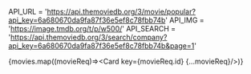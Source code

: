 API_URL = 'https://api.themoviedb.org/3/movie/popular?api_key=6a680670da9fa87f36e5ef8c78fbb74b'
API_IMG = 'https://image.tmdb.org/t/p/w500/'
API_SEARCH = 'https://api.themoviedb.org/3/search/company?api_key=6a680670da9fa87f36e5ef8c78fbb74b&page=1'


 {movies.map((movieReq)=><Card key={movieReq.id} {...movieReq}/>)}